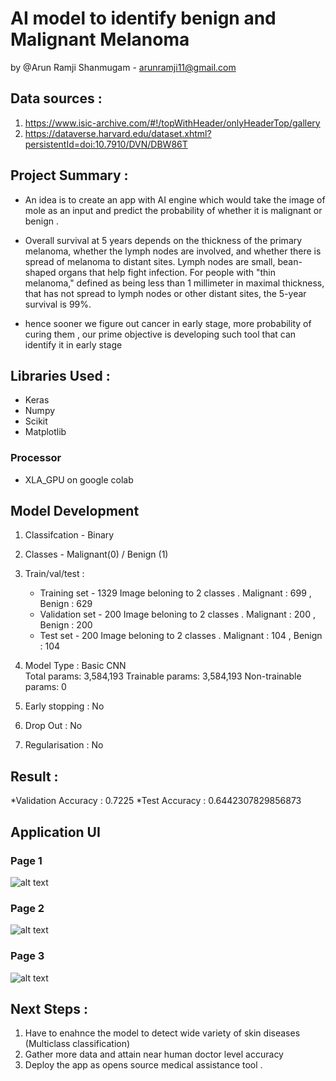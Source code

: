# AI model to identify benign and Malignant Melanoma 

by @Arun Ramji Shanmugam - arunramji11@gmail.com

## Data sources :
1. https://www.isic-archive.com/#!/topWithHeader/onlyHeaderTop/gallery
2. https://dataverse.harvard.edu/dataset.xhtml?persistentId=doi:10.7910/DVN/DBW86T

## Project Summary :
  *  An idea is to create an app with AI engine which would take the image of mole as an input and predict the probability of whether it is malignant or benign .
  *  Overall survival at 5 years depends on the thickness of the primary melanoma, whether the lymph nodes are involved, and whether there is spread of melanoma to             distant sites. Lymph nodes are small, bean-shaped organs that help fight infection. For people with "thin melanoma," defined as being less than 1 millimeter in maximal thickness, that has not spread to lymph nodes or other distant sites, the 5-year survival is 99%. 
   
   * hence sooner we figure out cancer in early stage, more probability of curing them , our prime objective is developing such tool that can identify it in early stage
   
## Libraries Used :
* Keras
* Numpy
* Scikit
* Matplotlib
### Processor 
* XLA_GPU on google colab
   
## Model Development 
1.  Classifcation - Binary
2.  Classes - Malignant(0) / Benign (1)
3.  Train/val/test :
    * Training set - 1329 Image beloning to 2 classes . Malignant : 699 , Benign : 629
    * Validation set - 200 Image beloning to 2 classes . Malignant : 200 , Benign : 200
    * Test set - 200 Image beloning to 2 classes . Malignant : 104 , Benign : 104 
4. Model Type : Basic CNN     
 Total params: 3,584,193
 Trainable params: 3,584,193
 Non-trainable params: 0

5. Early stopping : No
6. Drop Out : No
7. Regularisation : No

## Result :

*Validation Accuracy : 0.7225
*Test Accuracy : 0.6442307829856873


## Application UI 

### Page 1

![alt text](https://github.com/ArunRamji/skin_cancer/blob/master/Screenshot%202020-08-19%20at%2012.13.43%20AM.png)

### Page 2

![alt text](https://github.com/ArunRamji/skin_cancer/blob/master/Screenshot%202020-08-19%20at%2012.15.43%20AM.png)

### Page 3

![alt text](https://github.com/ArunRamji/skin_cancer/blob/master/Screenshot%202020-08-19%20at%2012.16.26%20AM.png)


## Next Steps :

1. Have to enahnce the model to detect wide variety of skin diseases (Multiclass classification)
2. Gather more data and attain near human doctor level accuracy 
3. Deploy the app as opens source medical assistance tool .



